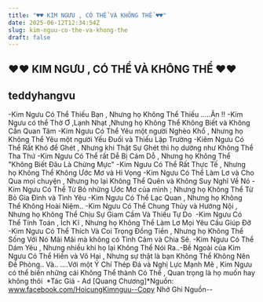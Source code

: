 ```yaml
---
title: "♥♥ KIM NGƯU , CÓ THỂ VÀ KHÔNG THỂ ♥♥"
date: 2025-06-12T12:34:54Z
slug: kim-nguu-co-the-va-khong-the
draft: false
---
```


## ♥♥ KIM NGƯU , CÓ THỂ VÀ KHÔNG THỂ ♥♥

## teddyhangvu

-Kim Ngưu Có Thể Thiếu Bạn , Nhưng họ Không Thể Thiếu .....Ăn !!​ 
-Kim Ngưu có thể Thờ Ơ ,Lạnh Nhạt ,Nhưng họ Không Thể Không Biết và Không Cần Quan Tâm​ 
-Kim Ngưu Có Thể Yêu một người Nghèo Khổ , Nhưng họ Không Thể Yêu một người Yếu Đuối và Thiếu Lập Trường​ 
-Kiêm Ngưu Có Thể Rất Khó để Ghét , Nhưng khi Thật Sự Ghét thì họ dường như Không Thể Tha Thứ​ 
-Kim Ngưu Có Thể rất Dễ Bị Cám Dỗ , Nhưng họ Không Thể "Không Biết Đâu Là Chừng Mực"​ 
-Kim Ngưu Có Thể Rất Thực Tế , Nhưng họ Không Thể Không Ước Mơ và Hi Vọng​ 
-Kim Ngưu Có Thể Làm Lơ và Cho Qua mọi chuyện , Nhưng họ lại Không Thể Quên và Không Suy Nghĩ Về Nó​ 
-Kim Ngưu Có Thể Từ Bỏ những Ước Mơ của mình ; Nhưng họ Không Thể Từ Bỏ Gia Đình và Tình Yêu​ 
-Kim Ngưu Có Thể Lạc Quan , Nhưng họ Không Thể Không Hoài Niệm..​ 
-Kim Ngưu Có Thể Chung Thủy và Hướng Nội , Nhưng họ Không Thể Chịu Sự Giam Cầm Và Thiếu Tự Do ​ 
-Kim Ngưu Có Thể Tính Toán , Ích Kĩ , Nhưng họ Không Thể Làm Lơ Mọi Yêu Cầu Giúp Đỡ​ 
-Kim Ngưu Có Thể Thích Và Coi Trọng Đồng Tiền , Nhưng họ Không Thể Sống Với Nó Mãi Mãi mà không có Tình Cảm và Chia Sẽ.​ 
-Kim Ngưu Có Thể Dám Yêu , Nhưng nhiều khi họ lại Không Thể Nói Ra..​ 
-Bề Ngoài của Kim Ngưu Có Thể Hiền và Vô Hại , Nhưng sự thật là bạn Không Thể Không Nên Đề Phòng..​ 
Và..​ 
....Với một Ý Chí Thép Đá và Nghị Lực Mạnh Mẽ , Kim Ngưu có thể biến những cái Không Thể thành Có Thể , Quan trọng là họ muốn hay không thôi ​ 
*Tác Giả - Ad [Quang Chương]​*Nguồn: www.facebook.com/HoicungKimnguu​--Copy Nhớ Ghi Nguồn--​ 
​